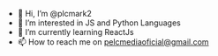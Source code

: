 - 👋 Hi, I’m @plcmark2
- 👀 I’m interested in JS and Python Languages
- 🌱 I’m currently learning ReactJs
- 📫 How to reach me on pelcmediaoficial@gmail.com
